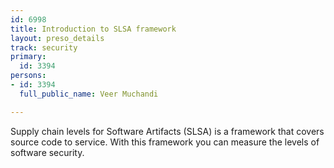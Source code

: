 ```yaml
---
id: 6998
title: Introduction to SLSA framework
layout: preso_details
track: security
primary:
  id: 3394
persons:
- id: 3394
  full_public_name: Veer Muchandi

---
```

Supply chain levels for Software Artifacts (SLSA) is a framework that covers source code to service. With this framework you can measure the levels of software security.